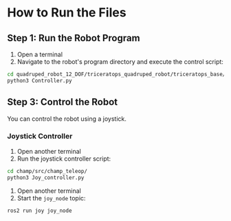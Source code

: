 # How to Run the Files

## Step 1: Run the Robot Program

1. Open a terminal
2. Navigate to the robot's program directory and execute the control script:

```bash
cd quadruped_robot_12_DOF/triceratops_quadruped_robot/triceratops_base/
python3 Controller.py
```

## Step 3: Control the Robot

You can control the robot using a joystick.

### Joystick Controller

1. Open another terminal
2. Run the joystick controller script:

```bash
cd champ/src/champ_teleop/
python3 Joy_controller.py
```

1. Open another terminal
2. Start the `joy_node` topic:

```bash
ros2 run joy joy_node
```
